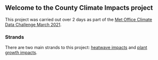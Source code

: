 ## Welcome to the County Climate Impacts project

This project was carried out over 2 days as part of the [Met Office Climate Data Challenge March 2021](https://github.com/COP26-Hackathon/Met-Office-Climate-Data-Challenge-March_2021/wiki).

### Strands

There are two main strands to this project: [heatwave impacts](heatwaves.md) and [plant growth impacts](plantgrowth.md).

